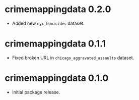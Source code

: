 # crimemappingdata 0.2.0

* Added new `nyc_homicides` dataset.


# crimemappingdata 0.1.1

* Fixed broken URL in `chicago_aggravated_assaults` dataset.


# crimemappingdata 0.1.0

* Initial package release.
